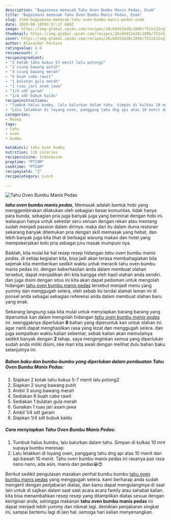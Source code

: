 ```yaml
---
description: "Bagaimana memasak Tahu Oven Bumbu Manis Pedas, Enak"
title: "Bagaimana memasak Tahu Oven Bumbu Manis Pedas, Enak"
slug: 1544-bagaimana-memasak-tahu-oven-bumbu-manis-pedas-enak
date: 2020-08-10T03:57:17.608Z
image: https://img-global.cpcdn.com/recipes/26c60453e20c180b/751x532cq70/tahu-oven-bumbu-manis-pedas-foto-resep-utama.jpg
thumbnail: https://img-global.cpcdn.com/recipes/26c60453e20c180b/751x532cq70/tahu-oven-bumbu-manis-pedas-foto-resep-utama.jpg
cover: https://img-global.cpcdn.com/recipes/26c60453e20c180b/751x532cq70/tahu-oven-bumbu-manis-pedas-foto-resep-utama.jpg
author: Alexander Perkins
ratingvalue: 4.6
reviewcount: 3
recipeingredient:
- "2 kotak tahu kukus 57 menit lalu potong2"
- "2 siung bawang putih"
- "3 siung bawang merah"
- "6 buah cabe rawit"
- "1 bulatan gula merah"
- "1 ruas jari asam jawa"
- "1/4 sdt garam"
- "1/4 sdt bubuk kaldu"
recipeinstructions:
- "Tumbuk halus bumbu, lalu balurkan dalam tahu. Simpan di kulkas 10 mnt supaya bumbu meresap"
- "Lalu letakkan di loyang oven, panggang tahu dng api atas 10 menit dan api bawah 10 menit. Tahu oven bumbu manis pedas ini rasanya pas rasa nano nano, ada asin, manis dan pedas😁😍"
categories:
- Resep
tags:
- tahu
- oven
- bumbu

katakunci: tahu oven bumbu 
nutrition: 118 calories
recipecuisine: Indonesian
preptime: "PT19M"
cooktime: "PT54M"
recipeyield: "3"
recipecategory: Lunch

---
```



![Tahu Oven Bumbu Manis Pedas](https://img-global.cpcdn.com/recipes/26c60453e20c180b/751x532cq70/tahu-oven-bumbu-manis-pedas-foto-resep-utama.jpg)

<b><i>tahu oven bumbu manis pedas</i></b>, Memasak adalah bentuk hobi yang menggembirakan dilakukan oleh sebagian besar komunitas. tidak hanya para bunda, sebagian pria juga banyak juga yang berminat dengan hobi ini. walaupun hanya untuk sekedar seru seruan dengan rekan atau memang sudah menjadi passion dalam dirinya. maka dari itu dalam dunia restoran sekarang banyak ditemukan pria dengan skill memasak yang hebat, dan lebih banyak juga kita lihat di berbagai warung makan dan hotel yang mempekerjakan koki pria sebagai juru masak mumpuni nya.



Baiklah, kita mulai ke hal resep resep hidangan <i>tahu oven bumbu manis pedas</i>. di setiap kegiatan kita, bisa jadi akan terasa membahagiakan bila sejenak kita memberikan sedikit waktu untuk meracik tahu oven bumbu manis pedas ini. dengan keberhasilan anda dalam membuat olahan tersebut, dapat menjadikan diri kita bangga oleh hasil olahan anda sendiri. dan juga disini dengan situs ini kita akan dapat pedoman untuk mengolah hidangan <u>tahu oven bumbu manis pedas</u> tersebut menjadi menu yang yummy dan menggugah selera, oleh sebab itu tandai alamat laman ini di ponsel anda sebagai sebagian referensi anda dalam membuat olahan baru yang enak.


Sekarang langsung saja kita mulai untuk menyiapkan barang barang yang diperuntuk kan dalam mengolah hidangan <u><i>tahu oven bumbu manis pedas</i></u> ini. seenggaknya diperlukan <b>8</b> bahan yang diperuntuk kan untuk olahan ini. agar nanti dapat menghasilkan rasa yang lezat dan menggugah selera. dan juga sempatkan waktu kalian sebentar, sebab kalian akan memulainya sedikit banyak dengan <b>2</b> tahap. saya menginginkan semua yang diperlukan sudah anda miliki disini, oke mari kita awali dengan melihat dulu bahan baku selanjutnya ini.

<!--inarticleads1-->

##### Bahan baku dan bumbu-bumbu yang diperlukan dalam pembuatan Tahu Oven Bumbu Manis Pedas:

1. Siapkan 2 kotak tahu kukus 5-7 menit lalu potong2
1. Siapkan 2 siung bawang putih
1. Ambil 3 siung bawang merah
1. Sediakan 6 buah cabe rawit
1. Sediakan 1 bulatan gula merah
1. Gunakan 1 ruas jari asam jawa
1. Ambil 1/4 sdt garam
1. Siapkan 1/4 sdt bubuk kaldu




<!--inarticleads2-->

##### Cara menyiapkan Tahu Oven Bumbu Manis Pedas:

1. Tumbuk halus bumbu, lalu balurkan dalam tahu. Simpan di kulkas 10 mnt supaya bumbu meresap
1. Lalu letakkan di loyang oven, panggang tahu dng api atas 10 menit dan api bawah 10 menit. Tahu oven bumbu manis pedas ini rasanya pas rasa nano nano, ada asin, manis dan pedas😁😍




Berikut sedikit pengulasan masakan perihal bumbu bumbu <u>tahu oven bumbu manis pedas</u> yang menggugah selera. kami berharap anda sudah mengerti dengan penjabaran diatas, dan kamu dapat mengulanginya di saat lain untuk di sajikan dalam saat saat acara acara family atau sahabat kalian. kita bisa menambahkan resep resep yang ditampilkan diatas sesuai dengan keinginan anda, sehingga makanan <b>tahu oven bumbu manis pedas</b> ini dapat menjadi lebih yummy dan nikmat lagi. demikian penjabaran singkat ini, sampai bertemu lagi di lain hal. semoga hari kalian menyenangkan.
